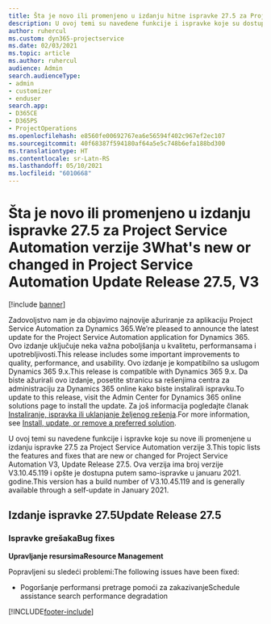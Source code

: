 ```yaml
---
title: Šta je novo ili promenjeno u izdanju hitne ispravke 27.5 za Project Service Automation verzije 3
description: U ovoj temi su navedene funkcije i ispravke koje su dostupne u izdanju hitne ispravke 27.5 za Project Service Automation verzije 3.
author: ruhercul
ms.custom: dyn365-projectservice
ms.date: 02/03/2021
ms.topic: article
ms.author: ruhercul
audience: Admin
search.audienceType:
- admin
- customizer
- enduser
search.app:
- D365CE
- D365PS
- ProjectOperations
ms.openlocfilehash: e8560fe00692767ea6e56594f402c967ef2ec107
ms.sourcegitcommit: 40f68387f594180af64a5e5c748b6efa188bd300
ms.translationtype: HT
ms.contentlocale: sr-Latn-RS
ms.lasthandoff: 05/10/2021
ms.locfileid: "6010668"
---
```

# <a name="whats-new-or-changed-in-project-service-automation-update-release-275-v3"></a><span data-ttu-id="1804d-103">Šta je novo ili promenjeno u izdanju ispravke 27.5 za Project Service Automation verzije 3</span><span class="sxs-lookup"><span data-stu-id="1804d-103">What's new or changed in Project Service Automation Update Release 27.5, V3</span></span>

[!include [banner](../includes/psa-now-project-operations.md)]

<span data-ttu-id="1804d-104">Zadovoljstvo nam je da objavimo najnovije ažuriranje za aplikaciju Project Service Automation za Dynamics 365.</span><span class="sxs-lookup"><span data-stu-id="1804d-104">We’re pleased to announce the latest update for the Project Service Automation application for Dynamics 365.</span></span> <span data-ttu-id="1804d-105">Ovo izdanje uključuje neka važna poboljšanja u kvalitetu, performansama i upotrebljivosti.</span><span class="sxs-lookup"><span data-stu-id="1804d-105">This release includes some important improvements to quality, performance, and usability.</span></span> <span data-ttu-id="1804d-106">Ovo izdanje je kompatibilno sa uslugom Dynamics 365 9.x.</span><span class="sxs-lookup"><span data-stu-id="1804d-106">This release is compatible with Dynamics 365 9.x.</span></span> <span data-ttu-id="1804d-107">Da biste ažurirali ovo izdanje, posetite stranicu sa rešenjima centra za administraciju za Dynamics 365 online kako biste instalirali ispravku.</span><span class="sxs-lookup"><span data-stu-id="1804d-107">To update to this release, visit the Admin Center for Dynamics 365 online solutions page to install the update.</span></span> <span data-ttu-id="1804d-108">Za još informacija pogledajte članak [Instaliranje, ispravka ili uklanjanje željenog rešenja](/power-platform/admin/install-remove-preferred-solution).</span><span class="sxs-lookup"><span data-stu-id="1804d-108">For more information, see [Install, update, or remove a preferred solution](/power-platform/admin/install-remove-preferred-solution).</span></span>

<span data-ttu-id="1804d-109">U ovoj temi su navedene funkcije i ispravke koje su nove ili promenjene u izdanju ispravke 27.5 za Project Service Automation verzije 3.</span><span class="sxs-lookup"><span data-stu-id="1804d-109">This topic lists the features and fixes that are new or changed for Project Service Automation V3, Update Release 27.5.</span></span> <span data-ttu-id="1804d-110">Ova verzija ima broj verzije V3.10.45.119 i opšte je dostupna putem samo-ispravke u januaru 2021. godine.</span><span class="sxs-lookup"><span data-stu-id="1804d-110">This version has a build number of V3.10.45.119 and is generally available through a self-update in January 2021.</span></span>

## <a name="update-release-275"></a><span data-ttu-id="1804d-111">Izdanje ispravke 27.5</span><span class="sxs-lookup"><span data-stu-id="1804d-111">Update Release 27.5</span></span>

### <a name="bug-fixes"></a><span data-ttu-id="1804d-112">Ispravke grešaka</span><span class="sxs-lookup"><span data-stu-id="1804d-112">Bug fixes</span></span>


<span data-ttu-id="1804d-113">**Upravljanje resursima**</span><span class="sxs-lookup"><span data-stu-id="1804d-113">**Resource Management**</span></span>

<span data-ttu-id="1804d-114">Popravljeni su sledeći problemi:</span><span class="sxs-lookup"><span data-stu-id="1804d-114">The following issues have been fixed:</span></span>

- <span data-ttu-id="1804d-115">Pogoršanje performansi pretrage pomoći za zakazivanje</span><span class="sxs-lookup"><span data-stu-id="1804d-115">Schedule assistance search performance degradation</span></span>


[!INCLUDE[footer-include](../includes/footer-banner.md)]